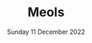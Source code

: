 ---
title: Meols
pill:
support:
image: 2022-12-11-Meols.jpg
date: Sunday 11 December 2022
text: A longer route through Meols and a good one for burning off the calories!
fb: https://fb.me/e/247lNd74k
---